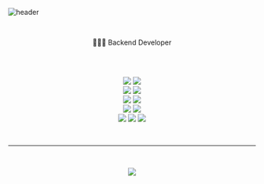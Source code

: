 ![header](<https://capsule-render.vercel.app/api?type=waving&color=auto&height=300&width=500&section=header&text=Myeongjin&fontSize=90>)
<!-- ![Myeongjin's GitHub stats](https://github-readme-stats.vercel.app/api?username=audwls624&count_private=true) -->
<br>
<p align='center'>
🧑🏻‍💻 Backend Developer
</p>

<br>
<p align='center'>
    
 <br>
  <img src="https://img.shields.io/badge/Python-0067A3?style=for-the-badge&logo=python&logoColor=white"/> <img src="https://img.shields.io/badge/Node.js-81C147?style=for-the-badge&logo=node.js&logoColor=white"/> <br> 
    <img src="https://img.shields.io/badge/Django-008000?style=for-the-badge&logo=django&logoColor=white"/> <img src="https://img.shields.io/badge/Flask-9B111E?style=for-the-badge&logo=flask&logoColor=white"/> <br> <img src="https://img.shields.io/badge/Mysql-00008B?style=for-the-badge&logo=mysql&logoColor=white"/> <img src="https://img.shields.io/badge/MariaDB-FF7F00?style=for-the-badge&logo=mariadb&logoColor=white"/> <br>
    <img src="https://img.shields.io/badge/AWS-FFD400?style=for-the-badge&logo=AmazonAWS&logoColor=white"/> <img src="https://img.shields.io/badge/Docker-50BCDF?style=for-the-badge&logo=docker&logoColor=white"/> <br> <img src="https://img.shields.io/badge/Kotlin-7F52FF?style=for-the-badge&logo=Kotlin&logoColor=white"/> <img src="https://img.shields.io/badge/SpringBoot-6DB33F?style=flat-square&logo=Spring&logoColor=white"/> <img src="https://img.shields.io/badge/FastAPI-005571?style=for-the-badge&logo=fastapi"/>
  <br>
</p>
<br>
<hr>
<br>
<p align='center'>
  <a href="mailto:audwls624@gmail.com">
    <img src="https://img.shields.io/badge/Email-EA4335?style=flat-square&logo=Gmail&logoColor=white"/>
  </a>
</p>
